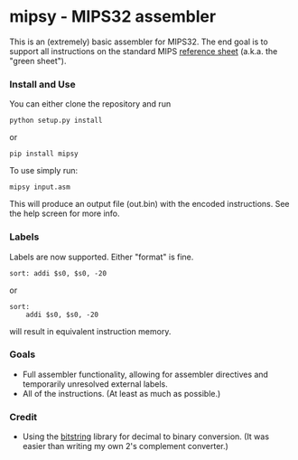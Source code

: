 mipsy - MIPS32 assembler
========================

This is an (extremely) basic assembler for MIPS32. The end goal is to support all instructions on the standard MIPS [reference sheet](http://inst.eecs.berkeley.edu/~cs61c/resources/MIPS_Green_Sheet.pdf "MIPS reference sheet") (a.k.a. the "green sheet").

### Install and Use

You can either clone the repository and run
```
python setup.py install
```
or
```
pip install mipsy
```

To use simply run:
```
mipsy input.asm
```

This will produce an output file (out.bin) with the encoded instructions. See the help screen for more info.

### Labels

Labels are now supported. Either "format" is fine.

```
sort: addi $s0, $s0, -20
```
or
```
sort:
    addi $s0, $s0, -20
```
will result in equivalent instruction memory.

### Goals

* Full assembler functionality, allowing for assembler directives and temporarily unresolved external labels.
* All of the instructions. (At least as much as possible.)

### Credit

* Using the [bitstring](https://code.google.com/p/python-bitstring/ "bitstring") library for decimal to binary conversion. (It was easier than writing my own 2's complement converter.)